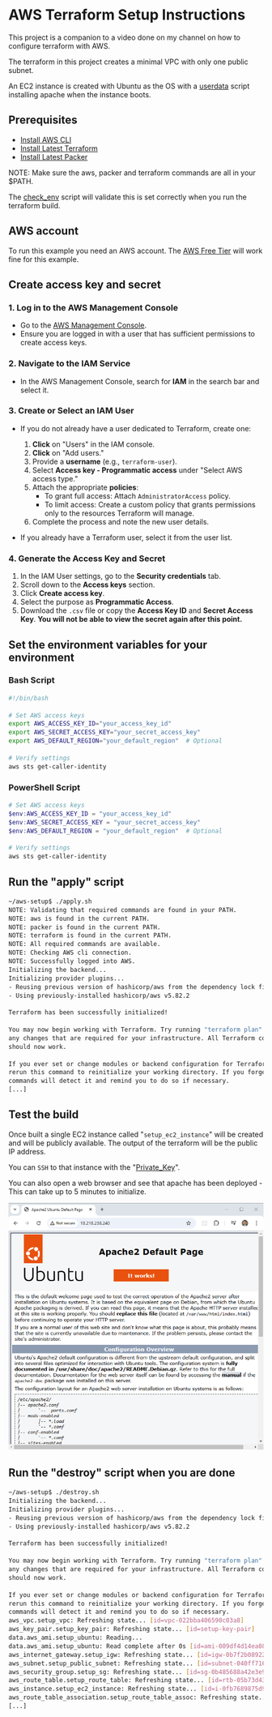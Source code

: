 AWS Terraform Setup Instructions
=========================================

This project is a companion to a video done on my channel on how to configure terraform with AWS. 

The terraform in this project creates a minimal VPC with only one public subnet. 

An EC2 instance is created with Ubuntu as the OS with a [userdata](scripts/userdata.sh) script installing apache when the instance boots.

## Prerequisites

* [Install AWS CLI](https://docs.aws.amazon.com/cli/latest/userguide/getting-started-install.html) 
* [Install Latest Terraform](https://developer.hashicorp.com/terraform/install)
* [Install Latest Packer](https://developer.hashicorp.com/packer/install)

NOTE: Make sure the aws, packer and terraform commands are all in your $PATH.

The [check_env](./check_env.sh) script will validate this is set correctly when you run the terraform build.

## AWS account

To run this example you need an AWS account. The [AWS Free Tier](https://aws.amazon.com/free/) will work fine for this example.

## Create access key and secret

### 1. Log in to the AWS Management Console
- Go to the [AWS Management Console](https://aws.amazon.com/console/).
- Ensure you are logged in with a user that has sufficient permissions to create access keys.

### 2. Navigate to the IAM Service
- In the AWS Management Console, search for **IAM** in the search bar and select it.

### 3. Create or Select an IAM User
- If you do not already have a user dedicated to Terraform, create one:
  1. **Click** on "Users" in the IAM console.
  2. **Click** on "Add users."
  3. Provide a **username** (e.g., `terraform-user`).
  4. Select **Access key - Programmatic access** under "Select AWS access type."
  5. Attach the appropriate **policies**:
     - To grant full access: Attach `AdministratorAccess` policy.
     - To limit access: Create a custom policy that grants permissions only to the resources Terraform will manage.
  6. Complete the process and note the new user details.

- If you already have a Terraform user, select it from the user list.

### 4. Generate the Access Key and Secret
1. In the IAM User settings, go to the **Security credentials** tab.
2. Scroll down to the **Access keys** section.
3. Click **Create access key**.
4. Select the purpose as **Programmatic Access**.
5. Download the `.csv` file or copy the **Access Key ID** and **Secret Access Key**. **You will not be able to view the secret again after this point.**

## Set the environment variables for your environment

### Bash Script
```bash
#!/bin/bash

# Set AWS access keys
export AWS_ACCESS_KEY_ID="your_access_key_id"
export AWS_SECRET_ACCESS_KEY="your_secret_access_key"
export AWS_DEFAULT_REGION="your_default_region"  # Optional

# Verify settings
aws sts get-caller-identity
```

### PowerShell Script
```powershell
# Set AWS access keys
$env:AWS_ACCESS_KEY_ID = "your_access_key_id"
$env:AWS_SECRET_ACCESS_KEY = "your_secret_access_key"
$env:AWS_DEFAULT_REGION = "your_default_region"  # Optional

# Verify settings
aws sts get-caller-identity
```
## Run the "apply" script

```bash
~/aws-setup$ ./apply.sh
NOTE: Validating that required commands are found in your PATH.
NOTE: aws is found in the current PATH.
NOTE: packer is found in the current PATH.
NOTE: terraform is found in the current PATH.
NOTE: All required commands are available.
NOTE: Checking AWS cli connection.
NOTE: Successfully logged into AWS.
Initializing the backend...
Initializing provider plugins...
- Reusing previous version of hashicorp/aws from the dependency lock file
- Using previously-installed hashicorp/aws v5.82.2

Terraform has been successfully initialized!

You may now begin working with Terraform. Try running "terraform plan" to see
any changes that are required for your infrastructure. All Terraform commands
should now work.

If you ever set or change modules or backend configuration for Terraform,
rerun this command to reinitialize your working directory. If you forget, other
commands will detect it and remind you to do so if necessary.
[...]
```

## Test the build

Once built a single EC2 instance called "`setup_ec2_instance`" will be created and will be publicly available. The output of the terraform will be the public IP address.

You can `SSH` to that instance with the "[Private_Key](keys\Private_Key)".

You can also open a web browser and see that apache has been deployed - This can take up to 5 minutes to initialize.

![architecture diagram](apache.png)

## Run the "destroy" script when you are done

```bash
~/aws-setup$ ./destroy.sh
Initializing the backend...
Initializing provider plugins...
- Reusing previous version of hashicorp/aws from the dependency lock file
- Using previously-installed hashicorp/aws v5.82.2

Terraform has been successfully initialized!

You may now begin working with Terraform. Try running "terraform plan" to see
any changes that are required for your infrastructure. All Terraform commands
should now work.

If you ever set or change modules or backend configuration for Terraform,
rerun this command to reinitialize your working directory. If you forget, other
commands will detect it and remind you to do so if necessary.
aws_vpc.setup_vpc: Refreshing state... [id=vpc-022bba406590c03a8]
aws_key_pair.setup_key_pair: Refreshing state... [id=setup-key-pair]
data.aws_ami.setup_ubuntu: Reading...
data.aws_ami.setup_ubuntu: Read complete after 0s [id=ami-009df4d14ea0846bf]
aws_internet_gateway.setup_igw: Refreshing state... [id=igw-0b7f2b08922651950]
aws_subnet.setup_public_subnet: Refreshing state... [id=subnet-040ff716242a8a925]
aws_security_group.setup_sg: Refreshing state... [id=sg-0b485688a42e3e91b]
aws_route_table.setup_route_table: Refreshing state... [id=rtb-05b73d434d68842bb]
aws_instance.setup_ec2_instance: Refreshing state... [id=i-0fb7689875d9cd074]
aws_route_table_association.setup_route_table_assoc: Refreshing state... [id=rtbassoc-0b4e6f78536b53d88]
[...]
```
